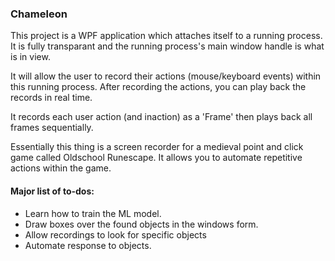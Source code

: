 ### Chameleon

This project is a WPF application which attaches itself to a running process.
It is fully transparant and the running process's main window handle is what is in view.

It will allow the user to record their actions (mouse/keyboard events) within this running process.
After recording the actions, you can play back the records in real time. 

It records each user action (and inaction) as a 'Frame' then plays back all frames sequentially.

Essentially this thing is a screen recorder for a medieval point and click game called Oldschool Runescape. 
It allows you to automate repetitive actions within the game.


#### Major list of to-dos:
- Learn how to train the ML model.
- Draw boxes over the found objects in the windows form.
- Allow recordings to look for specific objects
- Automate response to objects.

